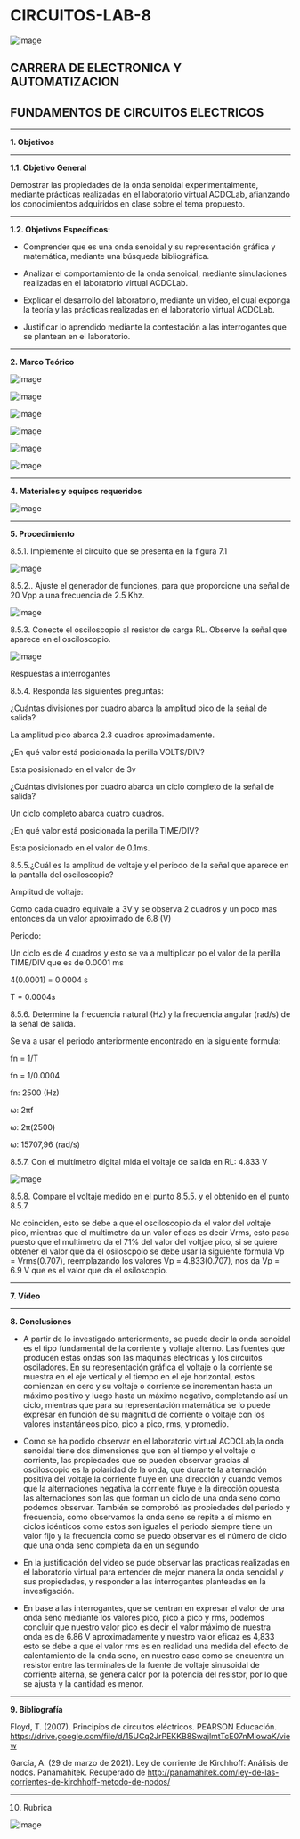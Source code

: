 # CIRCUITOS-LAB-8

![image](https://user-images.githubusercontent.com/105686218/169063263-fec46540-3f80-4755-af10-c6e466470348.png)        

## CARRERA DE ELECTRONICA Y AUTOMATIZACION

## FUNDAMENTOS DE CIRCUITOS ELECTRICOS

***

**1. Objetivos**

***

   **1.1. Objetivo General** 

Demostrar las propiedades de la onda senoidal experimentalmente, mediante prácticas realizadas en el laboratorio virtual ACDCLab, afianzando los conocimientos adquiridos en clase sobre el tema propuesto.

***

  **1.2. Objetivos Específicos:**
- Comprender que es una onda senoidal y su representación gráfica y matemática, mediante una búsqueda bibliográfica.

- Analizar el comportamiento de la onda senoidal, mediante simulaciones realizadas en el laboratorio virtual ACDCLab.

- Explicar el desarrollo del laboratorio, mediante un video, el cual exponga la teoría y las prácticas realizadas en el laboratorio virtual ACDCLab.

- Justificar lo aprendido mediante la contestación a las interrogantes que se plantean en el laboratorio.

***

**2. Marco Teórico**

![image](https://user-images.githubusercontent.com/105686218/185543710-b5c6c9be-a704-456e-8a2c-eecba32d77dd.png)

![image](https://user-images.githubusercontent.com/105686218/185543738-e069156f-6094-4513-811e-c1de2099026f.png)

![image](https://user-images.githubusercontent.com/105686218/185543772-848ccf01-5e43-4e82-a3f8-f73a4c8736d5.png)

![image](https://user-images.githubusercontent.com/105686218/185543799-cb35693b-a2e9-4c94-9992-b075ff455ee5.png)

![image](https://user-images.githubusercontent.com/105686218/185543825-67f0765a-c8c2-4327-a8b8-aca8f1ae7546.png)

![image](https://user-images.githubusercontent.com/105686218/185543849-0c3a6c0e-871a-4a64-a9e0-2dff3dbba592.png)


***

**4. Materiales y equipos requeridos**

![image](https://user-images.githubusercontent.com/94011974/185511795-5b724ba9-8751-4d95-b9a0-9091617d7e71.png)

***

**5. Procedimiento**

8.5.1. Implemente el circuito que se presenta en la figura 7.1

![image](https://user-images.githubusercontent.com/94011974/185511841-657f0097-0f5d-458b-8ff7-a5a514332ea3.png)

8.5.2.. Ajuste el generador de funciones, para que proporcione una señal de 20 Vpp a una frecuencia de 2.5 Khz.

![image](https://user-images.githubusercontent.com/94011974/185511858-ead8c363-5cd5-4823-b17c-4f693bc547d7.png)

8.5.3. Conecte el osciloscopio al resistor de carga RL. Observe la señal que aparece en el osciloscopio.

![image](https://user-images.githubusercontent.com/94011974/185511897-d4e33884-98c7-4df4-bd83-19c4a8424e65.png)

Respuestas a interrogantes

8.5.4. Responda las siguientes preguntas:

¿Cuántas divisiones por cuadro abarca la amplitud pico de la señal de salida?

La amplitud pico abarca 2.3 cuadros aproximadamente.

¿En qué valor está posicionada la perilla VOLTS/DIV?

Esta posisionado en el valor de 3v

¿Cuántas divisiones por cuadro abarca un ciclo completo de la señal de salida?

Un ciclo completo abarca cuatro cuadros.

¿En qué valor está posicionada la perilla TIME/DIV?

Esta posicionado en el valor de 0.1ms.

8.5.5.¿Cuál es la amplitud de voltaje y el periodo de la señal que aparece en la pantalla del osciloscopio?

Amplitud de voltaje:

Como cada cuadro equivale a 3V y se observa 2 cuadros y un poco mas entonces da un valor aproximado de 6.8 (V)

Periodo:

Un ciclo es de 4 cuadros y esto se va a multiplicar po el valor de la perilla TIME/DIV que es de 0.0001 ms

4(0.0001) = 0.0004 s

T = 0.0004s

8.5.6. Determine la frecuencia natural (Hz) y la frecuencia angular (rad/s) de la señal de salida.

Se va a usar el periodo anteriormente encontrado en la siguiente formula:

fn = 1/T

fn = 1/0.0004

fn: 2500 (Hz)

ω: 2πf

ω: 2π(2500)

ω: 15707,96 (rad/s)

8.5.7. Con el multímetro digital mida el voltaje de salida en RL: 4.833 V

![image](https://user-images.githubusercontent.com/94011974/185512053-f674a228-95f7-40cf-af30-09e3746ade61.png)

8.5.8. Compare el voltaje medido en el punto 8.5.5. y el obtenido en el punto 8.5.7.

No coinciden, esto se debe a que el osciloscopio da el valor del voltaje pico, mientras que el multimetro da un valor eficas es decir Vrms, esto pasa puesto que el multimetro da el 71% del valor del voltjae pico, si se quiere obtener el valor que da el osiloscpoio se debe usar la siguiente formula Vp = Vrms(0.707), reemplazando los valores Vp = 4.833(0.707), nos da Vp = 6.9 V que es el valor que da el osiloscopio.

***

**7. Vídeo**

***

**8. Conclusiones**

- A partir de lo investigado anteriormente, se puede decir la onda senoidal es el tipo fundamental de la corriente y voltaje alterno. Las fuentes que producen estas ondas son las maquinas eléctricas y los circuitos osciladores. En su representación gráfica el voltaje o la corriente se muestra en el eje vertical y el tiempo en el eje horizontal, estos comienzan en cero y su voltaje o corriente se incrementan hasta un máximo positivo y luego hasta un máximo negativo, completando así un ciclo, mientras que para su representación matemática se lo puede expresar en función de su magnitud de corriente o voltaje con los valores instantáneos pico, pico a pico, rms, y promedio.

- Como se ha podido observar en el laboratorio virtual ACDCLab,la onda senoidal tiene dos dimensiones que son el tiempo y el voltaje o corriente, las propiedades que se pueden observar gracias al osciloscopio es  la polaridad de la onda, que durante la alternación positiva del voltaje la corriente fluye en una dirección y cuando vemos que la alternaciones negativa la corriente fluye e la dirección opuesta, las alternaciones son las que forman un ciclo de una onda seno como podemos observar. También se comprobó las propiedades del periodo y frecuencia, como observamos la onda seno se repite a sí mismo en ciclos idénticos como estos son iguales el periodo siempre tiene un valor fijo y la frecuencia como se puedo observar es el número de ciclo que una onda seno completa da en un segundo

- En la justificación del video se pude observar las practicas realizadas en el laboratorio virtual para entender de mejor manera la onda senoidal y sus propiedades, y responder a las interrogantes planteadas en la investigación.

- En base a las interrogantes, que se centran en expresar el valor de una onda seno mediante los valores pico, pico a pico y rms, podemos concluir que nuestro valor pico es decir el valor máximo de nuestra onda es de 6.86 V aproximadamente y nuestro valor eficaz es 4,833 esto se debe a que el valor rms es en realidad una medida del efecto de calentamiento de la onda seno, en nuestro caso como se encuentra un resistor entre las terminales de la fuente de voltaje sinusoidal de corriente alterna, se genera calor por la potencia del resistor, por lo que se ajusta y la cantidad es menor.

***

**9. Bibliografía**

Floyd, T. (2007). Principios de circuitos eléctricos. PEARSON Educación. https://drive.google.com/file/d/15UCq2JrPEKKB8SwajlmtTcE07nMiowaK/view

García, A. (29 de marzo de 2021). Ley de corriente de Kirchhoff: Análisis de nodos. Panamahitek. Recuperado de http://panamahitek.com/ley-de-las-corrientes-de-kirchhoff-metodo-de-nodos/

***

10. Rubrica

![image](https://user-images.githubusercontent.com/94011974/169427061-265123c2-f557-4b9a-9ef6-5a545e89aff2.png)

